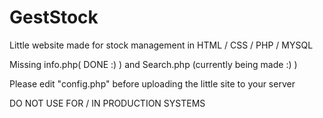 # GestStock
 Little website made for stock management in
 HTML / CSS / PHP / MYSQL

Missing info.php( DONE :) ) and Search.php (currently being made :) )

Please edit "config.php" before uploading the little site to your server

DO NOT USE FOR / IN PRODUCTION SYSTEMS
